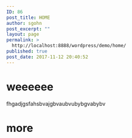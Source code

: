 ```yaml
---
ID: 86
post_title: HOME
author: sgohn
post_excerpt: ""
layout: page
permalink: >
  http://localhost:8888/wordpress/demo/home/
published: true
post_date: 2017-11-12 20:40:52
---
```

<div id="intro">
<div class="wrap_1280">
<h1 class="intro-tagline">weeeeee</h1>
fhgadjgsfahsbvajgbvaubvubybgvabybv

</div>
</div>
<div id="intro2">
<div class="wrap_1280">
<h1 class="intro-tagline">more</h1>

</div>
</div>
<!--#intro-->
<script type="text/javascript">

   jQuery(document).ready(function(){

	jQuery('#intro').parallax("50%", 0.0);

   });

</script>